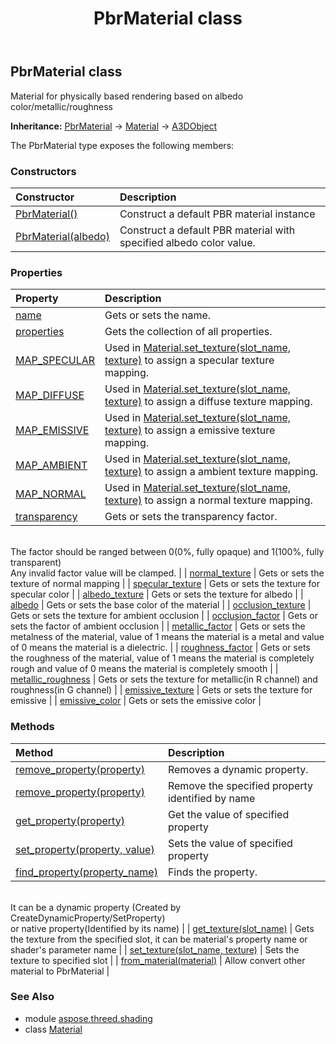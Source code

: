 ﻿---
title: PbrMaterial class
second_title: Aspose.3D for Python via .NET API References
description: 
type: docs
weight: 30
url: /python-net/aspose.threed.shading/pbrmaterial/
is_root: false
---

## PbrMaterial class

Material for physically based rendering based on albedo color/metallic/roughness



**Inheritance:** [PbrMaterial](/3d/python-net/aspose.threed.shading/pbrmaterial) → 
[Material](/3d/python-net/aspose.threed.shading/material) → 
[A3DObject](/3d/python-net/aspose.threed/a3dobject)



The PbrMaterial type exposes the following members:

### Constructors
| Constructor | Description |
| :- | :- |
| [PbrMaterial()](/3d/python-net/aspose.threed.shading/pbrmaterial/__init__/#) | Construct a default PBR material instance |
| [PbrMaterial(albedo)](/3d/python-net/aspose.threed.shading/pbrmaterial/__init__/#aspose.pydrawing.Color) | Construct a default PBR material with specified albedo color value. |


### Properties
| Property | Description |
| :- | :- |
| [name](/3d/python-net/aspose.threed.shading/pbrmaterial/name) | Gets or sets the name. |
| [properties](/3d/python-net/aspose.threed.shading/pbrmaterial/properties) | Gets the collection of all properties. |
| [MAP_SPECULAR](/3d/python-net/aspose.threed.shading/pbrmaterial/MAP_SPECULAR) | Used in [Material.set_texture(slot_name, texture)](/3d/python-net/aspose.threed.shading/material/set_texture) to assign a specular texture mapping. |
| [MAP_DIFFUSE](/3d/python-net/aspose.threed.shading/pbrmaterial/MAP_DIFFUSE) | Used in [Material.set_texture(slot_name, texture)](/3d/python-net/aspose.threed.shading/material/set_texture) to assign a diffuse texture mapping. |
| [MAP_EMISSIVE](/3d/python-net/aspose.threed.shading/pbrmaterial/MAP_EMISSIVE) | Used in [Material.set_texture(slot_name, texture)](/3d/python-net/aspose.threed.shading/material/set_texture) to assign a emissive texture mapping. |
| [MAP_AMBIENT](/3d/python-net/aspose.threed.shading/pbrmaterial/MAP_AMBIENT) | Used in [Material.set_texture(slot_name, texture)](/3d/python-net/aspose.threed.shading/material/set_texture) to assign a ambient texture mapping. |
| [MAP_NORMAL](/3d/python-net/aspose.threed.shading/pbrmaterial/MAP_NORMAL) | Used in [Material.set_texture(slot_name, texture)](/3d/python-net/aspose.threed.shading/material/set_texture) to assign a normal texture mapping. |
| [transparency](/3d/python-net/aspose.threed.shading/pbrmaterial/transparency) | Gets or sets the transparency factor.<br/>The factor should be ranged between 0(0%, fully opaque) and 1(100%, fully transparent)<br/>Any invalid factor value will be clamped. |
| [normal_texture](/3d/python-net/aspose.threed.shading/pbrmaterial/normal_texture) | Gets or sets the texture of normal mapping |
| [specular_texture](/3d/python-net/aspose.threed.shading/pbrmaterial/specular_texture) | Gets or sets the texture for specular color |
| [albedo_texture](/3d/python-net/aspose.threed.shading/pbrmaterial/albedo_texture) | Gets or sets the texture for albedo |
| [albedo](/3d/python-net/aspose.threed.shading/pbrmaterial/albedo) | Gets or sets the base color of the material |
| [occlusion_texture](/3d/python-net/aspose.threed.shading/pbrmaterial/occlusion_texture) | Gets or sets the texture for ambient occlusion |
| [occlusion_factor](/3d/python-net/aspose.threed.shading/pbrmaterial/occlusion_factor) | Gets or sets the factor of ambient occlusion |
| [metallic_factor](/3d/python-net/aspose.threed.shading/pbrmaterial/metallic_factor) | Gets or sets the metalness of the material, value of 1 means the material is a metal and value of 0 means the material is a dielectric. |
| [roughness_factor](/3d/python-net/aspose.threed.shading/pbrmaterial/roughness_factor) | Gets or sets the roughness of the material, value of 1 means the material is completely rough and value of 0 means the material is completely smooth |
| [metallic_roughness](/3d/python-net/aspose.threed.shading/pbrmaterial/metallic_roughness) | Gets or sets the texture for metallic(in R channel) and roughness(in G channel) |
| [emissive_texture](/3d/python-net/aspose.threed.shading/pbrmaterial/emissive_texture) | Gets or sets the texture for emissive |
| [emissive_color](/3d/python-net/aspose.threed.shading/pbrmaterial/emissive_color) | Gets or sets the emissive color |


### Methods
| Method | Description |
| :- | :- |
| [remove_property(property)](/3d/python-net/aspose.threed.shading/pbrmaterial/remove_property/#Property) | Removes a dynamic property. |
| [remove_property(property)](/3d/python-net/aspose.threed.shading/pbrmaterial/remove_property/#str) | Remove the specified property identified by name |
| [get_property(property)](/3d/python-net/aspose.threed.shading/pbrmaterial/get_property/#str) | Get the value of specified property |
| [set_property(property, value)](/3d/python-net/aspose.threed.shading/pbrmaterial/set_property/#str-any) | Sets the value of specified property |
| [find_property(property_name)](/3d/python-net/aspose.threed.shading/pbrmaterial/find_property/#str) | Finds the property.<br/>It can be a dynamic property (Created by CreateDynamicProperty/SetProperty) <br/>or native property(Identified by its name) |
| [get_texture(slot_name)](/3d/python-net/aspose.threed.shading/pbrmaterial/get_texture/#str) | Gets the texture from the specified slot, it can be material's property name or shader's parameter name |
| [set_texture(slot_name, texture)](/3d/python-net/aspose.threed.shading/pbrmaterial/set_texture/#str-TextureBase) | Sets the texture to specified slot |
| [from_material(material)](/3d/python-net/aspose.threed.shading/pbrmaterial/from_material/#Material) | Allow convert other material to PbrMaterial |


### See Also

* module [aspose.threed.shading](../)
* class [Material](/3d/python-net/aspose.threed.shading/material)

